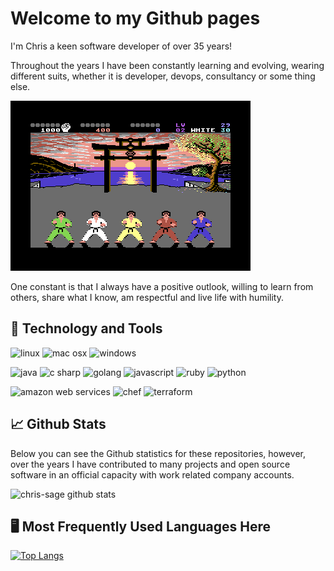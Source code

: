 # Welcome to my Github pages

I'm Chris a keen software developer of over 35 years!
 
Throughout the years I have been constantly learning and evolving, wearing different suits, whether it is developer, devops, consultancy or some thing else.

 ![image of animated characters practicing karate](images/international-karate.gif)

One constant is that I always have a positive outlook, willing to learn from others, share what I know, am respectful and live life with humility. 

## 🔧 Technology and Tools


![linux](https://img.shields.io/badge/OS-Linux-informational?style=flat&logo=Linux&logoColor=white&color=2bbc8a) ![mac osx](https://img.shields.io/badge/OS-OSX-informational?style=flat&logo=Apple&logoColor=white&color=2bbc8a) ![windows](https://img.shields.io/badge/OS-Windows-informational?style=flat&logo=Windows&logoColor=white&color=2bbc8a)

![java](https://img.shields.io/badge/Code-Java-informational?style=flat&logo=Java&logoColor=white&color=2bbc8a) ![c sharp](https://img.shields.io/badge/Code-CSharp-informational?style=flat&logo=C%20Sharp&logoColor=white&color=2bbc8a) ![golang](https://img.shields.io/badge/Code-Golang-informational?style=flat&logo=Go&logoColor=white&color=2bbc8a) ![javascript](https://img.shields.io/badge/Code-JavaScript-informational?style=flat&logo=JavaScript&logoColor=white&color=2bbc8a) ![ruby](https://img.shields.io/badge/Code-Ruby-informational?style=flat&logo=Ruby&logoColor=white&color=2bbc8a) ![python](https://img.shields.io/badge/Code-Python-informational?style=flat&logo=Python&logoColor=white&color=2bbc8a)

![amazon web services](https://img.shields.io/badge/DevOps-Amazon%20Web%20Service-informational?style=flat&logo=Amazon%20AWS&logoColor=white&color=2bbc8a) ![chef](https://img.shields.io/badge/DevOps-Chef-informational?style=flat&logo=Chef&logoColor=white&color=2bbc8a) ![terraform](https://img.shields.io/badge/DevOps-Terraform-informational?style=flat&logo=Terraform&logoColor=white&color=2bbc8a)

## 📈 Github Stats

Below you can see the Github statistics for these repositories, however, over the years I have contributed to many projects and open source software in an official capacity with work related company accounts.

![chris-sage github stats](https://github-readme-stats.vercel.app/api?username=chrisgit&show_icons=true&theme=radical)

## 🖥️ Most Frequently Used Languages Here

[![Top Langs](https://github-readme-stats.vercel.app/api/top-langs/?username=chrisgit&layout=compact)](https://github.com/anuraghazra/github-readme-stats)


<!--
**chrisgit/chrisgit** is a ✨ _special_ ✨ repository because its `README.md` (this file) appears on your GitHub profile.

Here are some ideas to get you started:

- 🔭 I’m currently working on ...
- 🌱 I’m currently learning ...
- 👯 I’m looking to collaborate on ...
- 🤔 I’m looking for help with ...
- 💬 Ask me about ...
- 📫 How to reach me: ...
- 😄 Pronouns: ...
- ⚡ Fun fact: ...
-->
